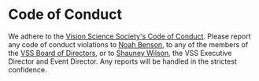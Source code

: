# Code of Conduct

We adhere to the [Vision Science Society's Code of
Conduct](https://www.visionsciences.org/code-of-conduct/). Please report any
code of conduct violations to [Noah Benson](mailto:nben@uw.edu), to any of the
members of the [VSS Board of Directors](https://www.visionsciences.org/board/),
or to [Shauney Wilson](vss@visionsciences.org), the VSS Executive Director and
Event Director. Any reports will be handled in the strictest confidence.
